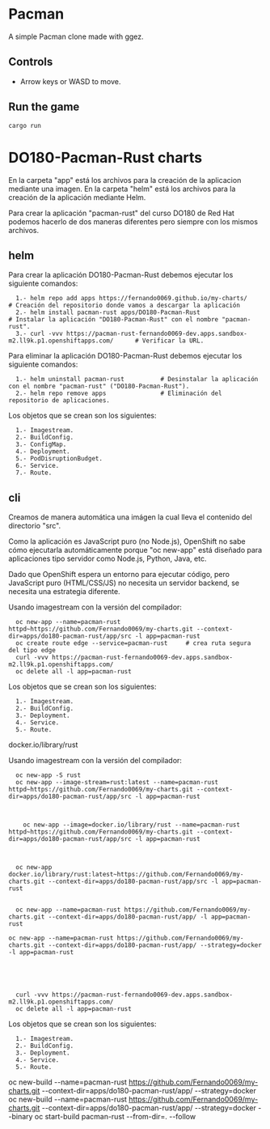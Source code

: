 # Pacman

A simple Pacman clone made with ggez.

## Controls

- Arrow keys or WASD to move.

## Run the game

```
cargo run
```










# DO180-Pacman-Rust charts

En la carpeta "app" está los archivos para la creación de la aplicacion mediante una imagen.
En la carpeta "helm" está los archivos para la creación de la aplicación mediante Helm.

Para crear la aplicación "pacman-rust" del curso DO180 de Red Hat podemos hacerlo de dos maneras diferentes pero siempre con los mismos archivos.

## helm

Para crear la aplicación DO180-Pacman-Rust debemos ejecutar los siguiente comandos:
```
  1.- helm repo add apps https://fernando0069.github.io/my-charts/                                   # Creación del repositorio donde vamos a descargar la aplicación
  2.- helm install pacman-rust apps/DO180-Pacman-Rust                                                # Instalar la aplicación "DO180-Pacman-Rust" con el nombre "pacman-rust".
  3.- curl -vvv https://pacman-rust-fernando0069-dev.apps.sandbox-m2.ll9k.p1.openshiftapps.com/      # Verificar la URL. 
```

Para eliminar la aplicación DO180-Pacman-Rust debemos ejecutar los siguiente comandos:
```
  1.- helm uninstall pacman-rust          # Desinstalar la aplicación con el nombre "pacman-rust" ("DO180-Pacman-Rust").
  2.- helm repo remove apps               # Eliminación del repositorio de aplicaciones.
```

Los objetos que se crean son los siguientes:
```
  1.- Imagestream.
  2.- BuildConfig.
  3.- ConfigMap.
  4.- Deployment.
  5.- PodDisruptionBudget.
  6.- Service.
  7.- Route.
```


## cli

Creamos de manera automática una imágen la cual lleva el contenido del directorio "src".

Como la aplicación es JavaScript puro (no Node.js), OpenShift no sabe cómo ejecutarla automáticamente porque "oc new-app" está diseñado para aplicaciones tipo servidor como Node.js, Python, Java, etc.

Dado que OpenShift espera un entorno para ejecutar código, pero JavaScript puro (HTML/CSS/JS) no necesita un servidor backend, se necesita una estrategia diferente.

Usando imagestream con la versión del compilador:
```
  oc new-app --name=pacman-rust httpd~https://github.com/Fernando0069/my-charts.git --context-dir=apps/do180-pacman-rust/app/src -l app=pacman-rust
  oc create route edge --service=pacman-rust     # crea ruta segura del tipo edge
  curl -vvv https://pacman-rust-fernando0069-dev.apps.sandbox-m2.ll9k.p1.openshiftapps.com/
  oc delete all -l app=pacman-rust
```

Los objetos que se crean son los siguientes:
```
  1.- Imagestream.
  2.- BuildConfig.
  3.- Deployment.
  4.- Service.
  5.- Route.
```





docker.io/library/rust





Usando imagestream con la versión del compilador:
```
  oc new-app -S rust
  oc new-app --image-stream=rust:latest --name=pacman-rust httpd~https://github.com/Fernando0069/my-charts.git --context-dir=apps/do180-pacman-rust/app/src -l app=pacman-rust



    oc new-app --image=docker.io/library/rust --name=pacman-rust httpd~https://github.com/Fernando0069/my-charts.git --context-dir=apps/do180-pacman-rust/app/src -l app=pacman-rust



  oc new-app docker.io/library/rust:latest~https://github.com/Fernando0069/my-charts.git --context-dir=apps/do180-pacman-rust/app/src -l app=pacman-rust


  oc new-app --name=pacman-rust https://github.com/Fernando0069/my-charts.git --context-dir=apps/do180-pacman-rust/app/ -l app=pacman-rust

oc new-app --name=pacman-rust https://github.com/Fernando0069/my-charts.git --context-dir=apps/do180-pacman-rust/app/ --strategy=docker -l app=pacman-rust
  




  curl -vvv https://pacman-rust-fernando0069-dev.apps.sandbox-m2.ll9k.p1.openshiftapps.com/
  oc delete all -l app=pacman-rust
```
  
Los objetos que se crean son los siguientes:
```
  1.- Imagestream.
  2.- BuildConfig.
  3.- Deployment.
  4.- Service.
  5.- Route.
```











oc new-build --name=pacman-rust https://github.com/Fernando0069/my-charts.git --context-dir=apps/do180-pacman-rust/app/ --strategy=docker
  oc new-build --name=pacman-rust https://github.com/Fernando0069/my-charts.git --context-dir=apps/do180-pacman-rust/app/ --strategy=docker --binary
oc start-build pacman-rust --from-dir=. --follow

